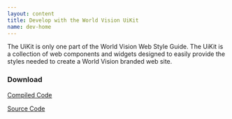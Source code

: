 ```yaml
---
layout: content
title: Develop with the World Vision UiKit
name: dev-home
---
```

The UiKit is only one part of the World Vision Web Style Guide. The UiKit is a collection of web components and widgets designed to easily provide the styles needed to create a World Vision branded web site.

### Download
<a href="{{site.download}}" class="btn btn-primary pull-left" style="margin-right: 20px;">Compiled Code</a>

<a href="{{ site.src-download }}" class="btn">Source Code</a>


